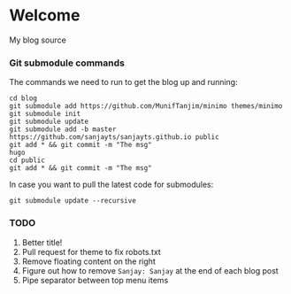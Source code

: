 # Welcome
My blog source

### Git submodule commands

The commands we need to run to get the blog up and running:

    cd blog
    git submodule add https://github.com/MunifTanjim/minimo themes/minimo
    git submodule init
    git submodule update
    git submodule add -b master https://github.com/sanjayts/sanjayts.github.io public
    git add * && git commit -m "The msg"
    hugo
    cd public
    git add * && git commit -m "The msg"


In case you want to pull the latest code for submodules:

    git submodule update --recursive


### TODO

1. Better title!
2. Pull request for theme to fix robots.txt
3. Remove floating content on the right
4. Figure out how to remove `Sanjay: Sanjay` at the end of each blog post
5. Pipe separator between top menu items
